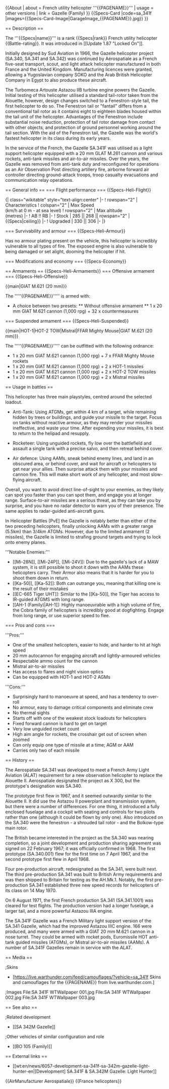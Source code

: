 {{About
| about = French utility helicopter '''{{PAGENAME}}'''
| usage = other versions
| link = Gazelle (Family)
}}
{{Specs-Card
|code=sa_341f
|images={{Specs-Card-Image|GarageImage_{{PAGENAME}}.jpg}}
}}

== Description ==

<!-- ''In the description, the first part should be about the history of and the creation and combat usage of the helicopter, as well as its key features. In the second part, tell the reader about the helicopter in the game. Insert a screenshot of the vehicle, so that if the novice player does not remember the vehicle by name, he will immediately understand what kind of vehicle the article is talking about.'' -->

The '''{{Specs|name}}''' is a rank {{Specs|rank}} French utility helicopter {{Battle-rating}}. It was introduced in [[Update 1.87 "Locked On"]].

Initially designed by Sud Aviation in 1966, the Gazelle helicopter project (SA.340, SA.341 and SA.342) was continued by Aérospatiale as a French five-seat transport, scout, and light attack helicopter manufactured in both France and the United Kingdom. Manufacturing licences were granted, allowing a Yugoslavian company SOKO and the Arab British Helicopter Company in Egypt to also produce these aircraft.

The Turbomeca Artouste Astazou IIB turbine engine powers the Gazelle. Initial testing of this helicopter utilised a standard tail-rotor taken from the Alouette, however, design changes switched to a Fenestron-style tail, the first helicopter to do so. The Fenestron tail or "fantail" differs from a conventional tail rotor as it contains eight to eighteen blades housed within the tail unit of the helicopter. Advantages of the Fenestron include substantial noise reduction, protection of tail rotor damage from contact with other objects, and protection of ground personnel working around the tail section. With the aid of the Fenestron tail, the Gazelle was the world's fastest helicopter in its class during its early years.

In the service of the French, the Gazelle SA.341F was utilised as a light support helicopter equipped with a 20 mm GLAT M.261 cannon and various rockets, anti-tank missiles and air-to-air missiles. Over the years, the Gazelle was removed from anti-tank duty and reconfigured for operations as an Air Observation Post directing artillery fire, airborne forward air controller directing ground-attack troops, troop casualty evacuations and communication relay operations.

== General info ==
=== Flight performance ===
{{Specs-Heli-Flight}}

<!-- ''Describe how the helicopter behaves in the air. Speed, manoeuvrability, acceleration and allowable loads - these are the most important characteristics of the vehicle.'' -->

{| class="wikitable" style="text-align:center"
|-
! rowspan="2" | Characteristics
! colspan="2" | Max Speed<br>(km/h at 0 m - at sea level)
! rowspan="2" | Max altitude<br>(metres)
|-
! AB !! RB
|-
! Stock
| 285 || 268 || rowspan="2" | {{Specs|ceiling}}
|-
! Upgraded
| 330 || 306
|-
|}

=== Survivability and armour ===
{{Specs-Heli-Armour}}

<!-- ''Examine the survivability of the helicopter. Note how vulnerable the structure is and how secure the pilot is, whether the fuel tanks are armoured, etc. Describe the armour, if there is any, and also mention the vulnerability of other critical systems.'' -->

Has no armour plating present on the vehicle, this helicopter is incredibly vulnerable to all types of fire. The exposed engine is also vulnerable to being damaged or set alight, dooming the helicopter if hit.

=== Modifications and economy ===
{{Specs-Economy}}

== Armaments ==
{{Specs-Heli-Armaments}}
=== Offensive armament ===
{{Specs-Heli-Offensive}}

<!-- ''Describe the offensive armament of the helicopter, if any. Describe how effective the cannons and machine guns are in battle, also what ammunition belts or drums are better to use. If there is no offensive weaponry, delete this subsection.'' -->

{{main|GIAT M.621 (20 mm)}}

The '''''{{PAGENAME}}''''' is armed with:

- A choice between two presets:
  ** Without offensive armament
  ** 1 x 20 mm GIAT M.621 cannon (1,000 rpg) + 32 x countermeasures

=== Suspended armament ===
{{Specs-Heli-Suspended}}

<!-- ''Describe the helicopter's suspended armament: additional cannons under the winglets, any bombs, and rockets. Since any helicopter is essentially only a platform for suspended weaponry, this section is significant and deserves your special attention. If there is no suspended weaponry remove this subsection.'' -->

{{main|HOT-1|HOT-2 TOW|Mistral|FFAR Mighty Mouse|GIAT M.621 (20 mm)}}

The '''''{{PAGENAME}}''''' can be outfitted with the following ordnance:

- 1 x 20 mm GIAT M.621 cannon (1,000 rpg) + 7 x FFAR Mighty Mouse rockets
- 1 x 20 mm GIAT M.621 cannon (1,000 rpg) + 2 x HOT-1 missiles
- 1 x 20 mm GIAT M.621 cannon (1,000 rpg) + 2 x HOT-2 TOW missiles
- 1 x 20 mm GIAT M.621 cannon (1,000 rpg) + 2 x Mistral missiles

== Usage in battles ==

<!-- ''Describe the tactics of playing in a helicopter, the features of using the helicopter in a team and advice on tactics. Refrain from creating a "guide" - do not impose a single point of view, but instead, give the reader food for thought. Examine the most dangerous enemies and give recommendations on fighting them. If necessary, note the specifics of the game in different modes (AB, RB, SB).'' -->

This helicopter has three main playstyles, centred around the selected loadout.

- Anti-Tank: Using ATGMs, get within 4 km of a target, while remaining hidden by trees or buildings, and guide your missile to the target. Focus on tanks without reactive armour, as they may render your missiles ineffective, and waste your time. After expending your missiles, it is best to return to the helipad and resupply.

- Rocketeer: Using unguided rockets, fly low over the battlefield and assault a single tank with a precise salvo, and then retreat behind cover.

- Air defence: Using AAMs, sneak behind enemy lines, and land in an obscured area, or behind cover, and wait for aircraft or helicopters to get near your allies. Then surprise attack them with your missiles and cannon fire. This will make short work of any helicopter, and most slow-flying aircraft.

Overall, you want to avoid direct line-of-sight to your enemies, as they likely can spot you faster than you can spot them, and engage you at longer range. Surface-to-air missiles are a serious threat, as they can take you by surprise, and you have no radar detector to warn you of their presence. The same applies to radar-guided anti-aircraft guns.

In Helicopter Battles [PvE] the Gazelle is notably better than either of the two preceding helicopters, finally unlocking AAMs with a greater range (5.5km) than 3/4km ATGMs. However, due to the limited armament (2 missiles), the Gazelle is limited to strafing ground targets and trying to lock onto enemy planes.

'''Notable Enemies:'''

- [[Mi-28N]], [[Mi-24P]], [[Mi-24V]]: Due to the gazelle's lack of a MAW system, it is still possible to shoot it down with the AAMs these helicopters carry. Their Armor also means that it is harder for you to shoot them down in return.
- [[Ka-50]], [[Ka-52]]: Both can outrange you, meaning that killing one is the result of their mistakes
- [[EC-665 Tiger UHT]]: Similar to the [[Ka-50]], the Tiger has access to IR-guided ATGMS with long range.
- [[AH-1 (Family)|AH-1]]: Highly manoeuvrable with a high volume of fire, the Cobra family of helicopters is incredibly good at dogfighting. Engage from long range, or use superior speed to flee.

=== Pros and cons ===

<!-- ''Summarise and briefly evaluate the vehicle in terms of its characteristics and combat effectiveness. Mark its pros and cons in the bulleted list. Try not to use more than 6 points for each of the characteristics. Avoid using categorical definitions such as "bad", "good" and the like - use substitutions with softer forms such as "inadequate" and "effective".'' -->

'''Pros:'''

- One of the smallest helicopters, easier to hide, and harder to hit at high speed
- 20 mm autocannon for engaging aircraft and lightly-armoured vehicles
- Respectable ammo count for the cannon
- Mistral air-to-air missiles
- Has access to flares and night vision optics
- Can be equipped with HOT-1 and HOT-2 AGMs

'''Cons:'''

- Surprisingly hard to manoeuvre at speed, and has a tendency to over-roll
- No armour, easy to damage critical components and eliminate crew
- No thermal sights
- Starts off with one of the weakest stock loadouts for helicopters
- Fixed forward cannon is hard to get on target
- Very low unguided rocket count
- High aim angle for rockets, the crosshair get out of screen when zoomed
- Can only equip one type of missile at a time; AGM or AAM
- Carries only two of each missile

== History ==

<!-- ''Describe the history of the creation and combat usage of the helicopter in more detail than in the introduction. If the historical reference turns out to be too long, take it to a separate article, taking a link to the article about the vehicle and adding a block "/History" (example: <nowiki>https://wiki.warthunder.com/(Vehicle-name)/History</nowiki>) and add a link to it here using the <code>main</code> template. Be sure to reference text and sources by using <code><nowiki><ref></ref></nowiki></code>, as well as adding them at the end of the article with <code><nowiki><references /></nowiki></code>. This section may also include the vehicle's dev blog entry (if applicable) and the in-game encyclopedia description (under <code><nowiki>=== In-game description ===</nowiki></code>, also if applicable).'' -->

The Aerospatiale SA.341 was developed to meet a French Army Light Aviation (ALAT) requirement for a new observation helicopter to replace the Alouette II. Aerospatiale designated the project as X 300, but the prototype's designation was SA.340.

The prototype first flew in 1967, and it seemed outwardly similar to the Alouette II. It did use the Astazou II powerplant and transmission system, but there were a number of differences. For one thing, it introduced a fully enclosed fuselage and a cockpit with seating and controls for two pilots rather than one (although it could be flown by only one). Also introduced on the SA.340 were the fenestron - a shrouded tail rotor - and the Bolkow-type main rotor.

The British became interested in the project as the SA.340 was nearing completion, so a joint development and production sharing agreement was signed on 22 February 1967; it was officially confirmed in 1968. The first prototype (SA.340.001) flew for the first time on 7 April 1967, and the second prototype first flew in April 1968.

Four pre-production aircraft, redesignated as the SA.341, were built next. The third pre-production SA.341 was built to British Army requirements and was then shipped to Britain for testing as the AH.Mk.1. Notably, the first pre-production SA.341 established three new speed records for helicopters of its class on 14 May 1970.

On 6 August 1971, the first French production SA.341 (SA.341.1001) was cleared for test flights. The production version had a longer fuselage, a larger tail, and a more powerful Astazou IIIA engine.

The SA.341F Gazelle was a French Military light support version of the SA.341 Gazelle, which had the improved Astazou IIIC engine. 166 were produced, and many were armed with a GIAT 20 mm M.621 cannon in a nose turret. They could be armed with rocket pods, Euromissile HOT anti-tank guided missiles (ATGMs), or Mistral air-to-air missiles (AAMs). A number of SA.341F Gazelles remain in service with the ALAT.

== Media ==

<!-- ''Excellent additions to the article would be video guides, screenshots from the game, and photos.'' -->

;Skins

- [https://live.warthunder.com/feed/camouflages/?vehicle=sa_341f Skins and camouflages for the {{PAGENAME}} from live.warthunder.com.]

;Images
<gallery mode="packed" heights="200">
File:SA 341F WTWallpaper 001.jpg
File:SA 341F WTWallpaper 002.jpg
File:SA 341F WTWallpaper 003.jpg
</gallery>

== See also ==

<!-- ''Links to the articles on the War Thunder Wiki that you think will be useful for the reader, for example:''
* ''reference to the series of the helicopter;''
* ''links to approximate analogues of other nations and research trees.'' -->

;Related development

- [[SA 342M Gazelle]]

;Other vehicles of similar configuration and role

- [[BO 105 (Family)]]

== External links ==

<!-- ''Paste links to sources and external resources, such as:''
* ''topic on the official game forum;''
* ''other literature.'' -->

- [[wt:en/news/6057-development-sa-341f-sa-342m-gazelle-light-hunter-en|[Development] SA.341F & SA.342M Gazelle: Light Hunter]]

{{AirManufacturer Aerospatiale}}
{{France helicopters}}
